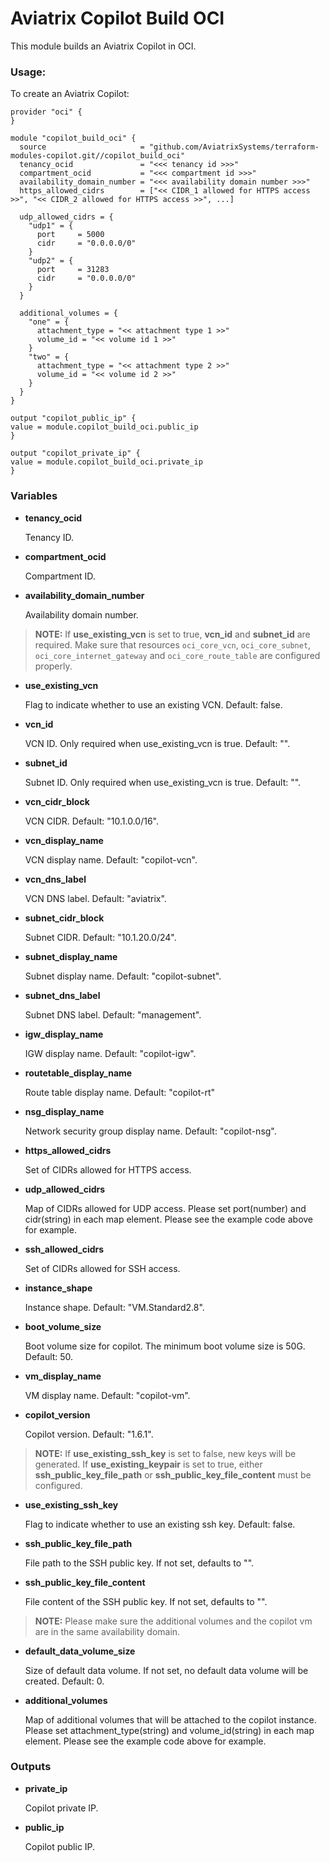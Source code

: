 # Aviatrix Copilot Build OCI

This module builds an Aviatrix Copilot in OCI.

### Usage:

To create an Aviatrix Copilot:

```
provider "oci" {
}

module "copilot_build_oci" {
  source                     = "github.com/AviatrixSystems/terraform-modules-copilot.git//copilot_build_oci"
  tenancy_ocid               = "<<< tenancy id >>>"
  compartment_ocid           = "<<< compartment id >>>"
  availability_domain_number = "<<< availability domain number >>>"
  https_allowed_cidrs        = ["<< CIDR_1 allowed for HTTPS access >>", "<< CIDR_2 allowed for HTTPS access >>", ...]
  
  udp_allowed_cidrs = {
    "udp1" = {
      port     = 5000
      cidr     = "0.0.0.0/0"
    }
    "udp2" = {
      port     = 31283
      cidr     = "0.0.0.0/0"
    }
  }
  
  additional_volumes = {
    "one" = {
      attachment_type = "<< attachment type 1 >>"
      volume_id = "<< volume id 1 >>"
    }
    "two" = {
      attachment_type = "<< attachment type 2 >>"
      volume_id = "<< volume id 2 >>"
    }
  }
}

output "copilot_public_ip" {
value = module.copilot_build_oci.public_ip
}

output "copilot_private_ip" {
value = module.copilot_build_oci.private_ip
}
```

### Variables

- **tenancy_ocid**

  Tenancy ID.

- **compartment_ocid**

  Compartment ID.

- **availability_domain_number**

  Availability domain number.

> **NOTE:** If **use_existing_vcn** is set to true, **vcn_id** and **subnet_id** are required. Make sure that resources `oci_core_vcn`, `oci_core_subnet`, `oci_core_internet_gateway` and `oci_core_route_table` are configured properly.

- **use_existing_vcn**

  Flag to indicate whether to use an existing VCN. Default: false.

- **vcn_id**

  VCN ID. Only required when use_existing_vcn is true. Default: "".

- **subnet_id**

  Subnet ID. Only required when use_existing_vcn is true. Default: "".

- **vcn_cidr_block**

  VCN CIDR. Default: "10.1.0.0/16".

- **vcn_display_name**

  VCN display name. Default: "copilot-vcn".

- **vcn_dns_label**

  VCN DNS label. Default: "aviatrix".

- **subnet_cidr_block**

  Subnet CIDR. Default: "10.1.20.0/24".

- **subnet_display_name**

  Subnet display name. Default: "copilot-subnet".

- **subnet_dns_label**

  Subnet DNS label. Default: "management".

- **igw_display_name**

  IGW display name. Default: "copilot-igw".

- **routetable_display_name**

  Route table display name. Default: "copilot-rt"

- **nsg_display_name**

  Network security group display name. Default: "copilot-nsg".

- **https_allowed_cidrs**

  Set of CIDRs allowed for HTTPS access.

- **udp_allowed_cidrs**

  Map of CIDRs allowed for UDP access. Please set port(number) and cidr(string) in each map element. Please see the example code above for example.

- **ssh_allowed_cidrs**

  Set of CIDRs allowed for SSH access.

- **instance_shape**

  Instance shape. Default: "VM.Standard2.8".

- **boot_volume_size**

  Boot volume size for copilot. The minimum boot volume size is 50G. Default: 50.

- **vm_display_name**

  VM display name. Default: "copilot-vm".

- **copilot_version**

  Copilot version. Default: "1.6.1".

> **NOTE:** If **use_existing_ssh_key** is set to false, new keys will be generated. If **use_existing_keypair** is set to true, either **ssh_public_key_file_path** or **ssh_public_key_file_content** must be configured.

- **use_existing_ssh_key**

  Flag to indicate whether to use an existing ssh key. Default: false.

- **ssh_public_key_file_path**

  File path to the SSH public key. If not set, defaults to "".

- **ssh_public_key_file_content**

  File content of the SSH public key. If not set, defaults to "".

> **NOTE:** Please make sure the additional volumes and the copilot vm are in the same availability domain.

- **default_data_volume_size**

  Size of default data volume. If not set, no default data volume will be created. Default: 0.

- **additional_volumes**

  Map of additional volumes that will be attached to the copilot instance. Please set attachment_type(string) and volume_id(string) in each map element. Please see the example code above for example.

### Outputs

- **private_ip**

  Copilot private IP.

- **public_ip**

  Copilot public IP.
